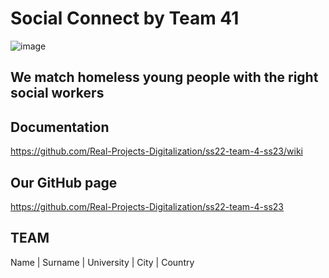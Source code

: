 # Social Connect by Team 41
![image](https://github.com/Real-Projects-Digitalization/ss22-team-4-ss23/assets/113977917/eb6e48cf-094f-4ff2-9b66-937af736d28c)

## We match homeless young people with the right social workers

## Documentation
https://github.com/Real-Projects-Digitalization/ss22-team-4-ss23/wiki

## Our GitHub page
https://github.com/Real-Projects-Digitalization/ss22-team-4-ss23

## TEAM

Name | Surname | University | City | Country
